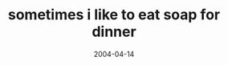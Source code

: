 ---
layout: base.njk
title : 'sometimes i like to eat soap for dinner' 
view_title : 'sometimes i like to eat soap for dinner' 
year : '2004' 
date : '2004-04-14' 
img_file : '/drawing/sometimesiliketoeat.png' 
html_file : 'sometimesiliketoeat' 
next_html : 'dontwakeme.html' 
year_order : '80' 
permalink : "title/{{html_file}}.html"
---